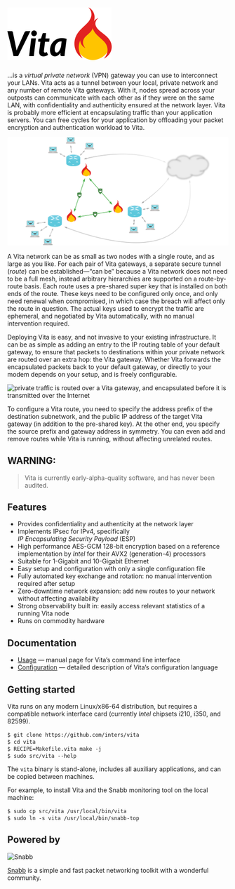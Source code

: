 # ![Vita](vita.png)  

…is a *virtual private network* (VPN) gateway you can use to interconnect your
LANs. Vita acts as a tunnel between your local, private network and any number
of remote Vita gateways. With it, nodes spread across your outposts can
communicate with each other as if they were on the same LAN, with
confidentiality and authenticity ensured at the network layer. Vita is probably
more efficient at encapsulating traffic than your application servers. You can
free cycles for your application by offloading your packet encryption and
authentication workload to Vita.

![a mesh of Vita gateways forms a VPN](vita-sketch.png)

A Vita network can be as small as two nodes with a single route, and as large
as you like. For each pair of Vita gateways, a separate secure tunnel (*route*)
can be established—“can be” because a Vita network does not need to be a full
mesh, instead arbitrary hierarchies are supported on a route-by-route basis.
Each route uses a pre-shared super key that is installed on both ends of the
route. These keys need to be configured only once, and only need renewal when
compromised, in which case the breach will affect only the route in question.
The actual keys used to encrypt the traffic are ephemeral, and negotiated by
Vita automatically, with no manual intervention required.

Deploying Vita is easy, and not invasive to your existing infrastructure. It
can be as simple as adding an entry to the IP routing table of your default
gateway, to ensure that packets to destinations within your private network are
routed over an extra hop: the Vita gateway. Whether Vita forwards the
encapsulated packets back to your default gateway, or directly to your modem
depends on your setup, and is freely configurable.

![private traffic is routed over a Vita gateway, and encapsulated before it is
transmitted over the Internet](vita-detail.png)

To configure a Vita route, you need to specify the address prefix of the
destination subnetwork, and the public IP address of the target Vita gateway
(in addition to the pre-shared key). At the other end, you specify the source
prefix and gateway address in symmetry. You can even add and remove routes
while Vita is running, without affecting unrelated routes.

## WARNING:

> Vita is currently early-alpha-quality software, and has never been audited.

## Features

- Provides confidentiality and authenticity at the network layer
- Implements IPsec for IPv4, specifically
  *IP Encapsulating Security Payload* (ESP)
- High performance AES-GCM 128-bit encryption based on a reference
  implementation by *Intel* for their AVX2 (generation-4) processors
- Suitable for 1-Gigabit and 10-Gigabit Ethernet
- Easy setup and configuration with only a single configuration file
- Fully automated key exchange and rotation: no manual intervention required
  after setup
- Zero-downtime network expansion: add new routes to your network without
  affecting availability
- Strong observability built in: easily access relevant statistics of a running
  Vita node
- Runs on commodity hardware

## Documentation

- [Usage](https://github.com/inters/vita/blob/master/src/program/vita/README)
  — manual page for Vita’s command line interface
- [Configuration](https://github.com/inters/vita/blob/master/src/program/vita/README.config)
  — detailed description of Vita’s configuration language

## Getting started

Vita runs on any modern Linux/x86-64 distribution, but requires a compatible
network interface card (currently *Intel* chipsets i210, i350, and 82599).

    $ git clone https://github.com/inters/vita
    $ cd vita
    $ RECIPE=Makefile.vita make -j
    $ sudo src/vita --help

The `vita` binary is stand-alone, includes all auxiliary applications, and can
be copied between machines.

For example, to install Vita and the Snabb monitoring tool on the local
machine:

    $ sudo cp src/vita /usr/local/bin/vita
    $ sudo ln -s vita /usr/local/bin/snabb-top

## Powered by

![Snabb](snabb.png)

[Snabb](https://github.com/snabbco/snabb) is a simple and fast packet
networking toolkit with a wonderful community.
